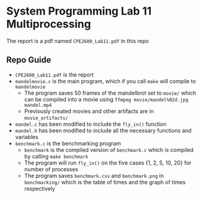# System Programming Lab 11 Multiprocessing

The report is a pdf named `CPE2600_Lab11.pdf` in this repo

## Repo Guide

- `CPE2600_Lab11.pdf` is the report
- `mandelmovie.c` is the main program, which if you call `make` will compile to `mandelmovie`
  - The program saves 50 frames of the mandelbrot set to `movie/` which can be compiled into a movie using `ffmpeg movie/mandel%02d.jpg mandel.mp4`
  - Previously created movies and other artifacts are in `movie_artifacts/`
- `mandel.c` has been modified to include the `fly_in()` function
- `mandel.h` has been modified to include all the necessary functions and variables
- `benchmark.c` is the benchmarking program
  - `benchmark` is the compiled version of `benchmark.c` which is compiled by calling `make benchmark`
  - The program will run `fly_in()` on the five cases {1, 2, 5, 10, 20} for number of processes
  - The program saves `benchmark.csv` and `benchmark.png` in `benchmarking/` which is the table of times and the graph of times respectively